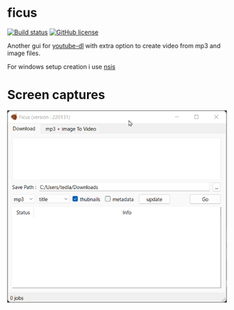 # ficus

[![Build status](https://ci.appveyor.com/api/projects/status/u143sy11ygt10elj?svg=true)](https://ci.appveyor.com/project/tedlaz/ficus)
[![GitHub license](https://img.shields.io/github/license/tedlaz/ficus)](https://github.com/tedlaz/ficus/blob/master/LICENSE)

Another gui for [youtube-dl](https://youtube-dl.org) with extra option to create video from mp3 and image files.

For windows setup creation i use [nsis](https://nsis.sourceforge.io/Download)

# Screen captures

![screen1](./screen1.gif?raw=true 'Screen capture 1')
